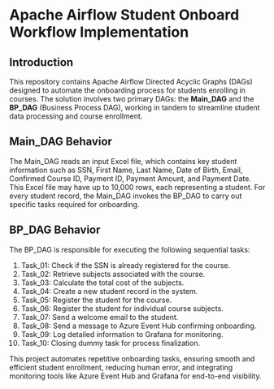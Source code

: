 # Apache Airflow Student Onboard Workflow Implementation

## Introduction
This repository contains Apache Airflow Directed Acyclic Graphs (DAGs) designed to automate the onboarding process for students enrolling in courses. The solution involves two primary DAGs: the **Main_DAG** and the **BP_DAG** (Business Process DAG), working in tandem to streamline student data processing and course enrollment.

## Main_DAG Behavior
The Main_DAG reads an input Excel file, which contains key student information such as SSN, First Name, Last Name, Date of Birth, Email, Confirmed Course ID, Payment ID, Payment Amount, and Payment Date. This Excel file may have up to 10,000 rows, each representing a student. For every student record, the Main_DAG invokes the BP_DAG to carry out specific tasks required for onboarding.

## BP_DAG Behavior
The BP_DAG is responsible for executing the following sequential tasks:

1. Task_01: Check if the SSN is already registered for the course.
2. Task_02: Retrieve subjects associated with the course.
3. Task_03: Calculate the total cost of the subjects.
4. Task_04: Create a new student record in the system.
5. Task_05: Register the student for the course.
6. Task_06: Register the student for individual course subjects.
7. Task_07: Send a welcome email to the student.
8. Task_08: Send a message to Azure Event Hub confirming onboarding.
9. Task_09: Log detailed information to Grafana for monitoring.
10. Task_10: Closing dummy task for process finalization.

This project automates repetitive onboarding tasks, ensuring smooth and efficient student enrollment, reducing human error, and integrating monitoring tools like Azure Event Hub and Grafana for end-to-end visibility.
